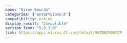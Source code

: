 ```yaml
---
name: "Siren Sounds"
categories: ['entertainment']
compatibility: native
display_result: "Compatible"
version_from: "5.0.1.0"
link: https://apps.microsoft.com/detail/9WZDNCRDKG7P
---
```

